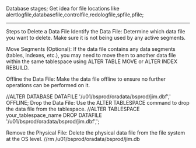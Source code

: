 Database stages;
Get idea for file locations like alertlogfile,databasefile,controlfile,redologfile,spfile,pfile;
 

 -----------------------------
 Steps to Delete a Data File
Identify the Data File: Determine which data file you want to delete. Make sure it is not being used by any active segments.

Move Segments (Optional): If the data file contains any data segments (tables, indexes, etc.), you may need to move them to another data file within the same tablespace using ALTER TABLE MOVE or ALTER INDEX REBUILD.

Offline the Data File: Make the data file offline to ensure no further operations can be performed on it.

//ALTER DATABASE DATAFILE '/u01/bsprod/oradata/bsprod/jim.dbf',' OFFLINE;
Drop the Data File: Use the ALTER TABLESPACE command to drop the data file from the tablespace.
//ALTER TABLESPACE your_tablespace_name DROP DATAFILE '/u01/bsprod/oradata/bsprod/jim.dbf',';

Remove the Physical File: Delete the physical data file from the file system at the OS level.
//rm /u01/bsprod/oradata/bsprod/jim.db